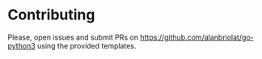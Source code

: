 # Contributing

Please, open issues and submit PRs on https://github.com/alanbriolat/go-python3 using the provided templates.
